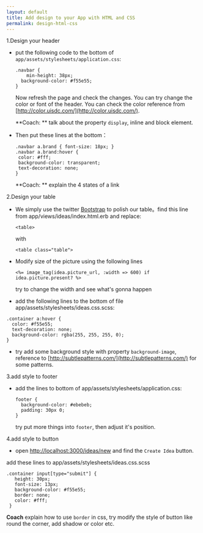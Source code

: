 ```yaml
---
layout: default
title: Add design to your App with HTML and CSS
permalink: design-html-css
---
```


1.Design your header

+ put the following code to the bottom of `app/assets/stylesheets/application.css`:

    ``` 
    .navbar { 
        min-height: 38px; 
      background-color: #f55e55; 
    }
    ```

  Now refresh the page and check the changes. You can try change the
    color or font of the header. You can check the color reference
    from [http://color.uisdc.com/](http://color.uisdc.com/).
    
    **Coach: ** talk about the property `display`, inline and block element.
    
+ Then put these lines at the bottom：

    ```
    .navbar a.brand { font-size: 18px; }
    .navbar a.brand:hover {
     color: #fff;
     background-color: transparent;
     text-decoration: none;
    }
    ```
    
    **Coach: ** explain the 4 states of a link
    

2.Design your table

 + We simply use the twitter [Bootstrap](http://www.bootcss.com/) to
   polish our table。find this line from
   app/views/ideas/index.html.erb and replace:
 
   ```
   <table>
   ```
   
   with
   
   ```
   <table class="table">
   ```
   
 + Modify size of the picture using the following lines
 
     ```
     <%= image_tag(idea.picture_url, :width => 600) if idea.picture.present? %>
     ```
     
     try to change the width and see what's gonna happen
     
     
 + add the following lines to the bottom of file app/assets/stylesheets/ideas.css.scss:
 
  ```
  .container a:hover { 
    color: #f55e55; 
    text-decoration: none; 
    background-color: rgba(255, 255, 255, 0); 
  }
  ```
  
  
 + try add some background style with property `background-image`,
   reference to
   [http://subtlepatterns.com/](http://subtlepatterns.com/) for some patterns.


3.add style to footer

+ add the lines to bottom of  app/assets/stylesheets/application.css:
  
    ```
    footer { 
      background-color: #ebebeb; 
      padding: 30px 0; 
    }
    ```
    
    try put more things into `footer`, then adjust it's position.

4.add style to button

  + open
    [http://localhost:3000/ideas/new](http://localhost:3000/ideas/new)
    and find the `Create Idea` button.
   
   add these lines to app/assets/stylesheets/ideas.css.scss
   
   ```
   .container input[type="submit"] { 
      height: 30px; 
      font-size: 13px; 
      background-color: #f55e55; 
      border: none; 
      color: #fff; 
    }
   ```
   
   **Coach** explain how to use `border` in css, try modify the style
     of button like round the corner, add shadow or color etc.
